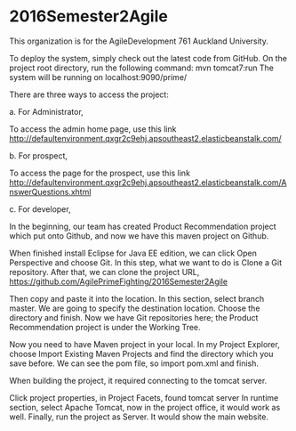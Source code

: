 # 2016Semester2Agile
This organization is for the AgileDevelopment 761 Auckland University. 

To deploy the system, simply check out the latest code from GitHub. On the project root
directory, run the following command:
mvn tomcat7:run
The system will be running on localhost:9090/prime/

There are three ways to access the project:

a. For Administrator,

To access the admin home page, use this link
http://defaultenvironment.qxgr2c9ehj.apsoutheast2.elasticbeanstalk.com/ 

b. For prospect,

To access the page for the prospect, use this link
http://defaultenvironment.qxgr2c9ehj.apsoutheast2.elasticbeanstalk.com/AnswerQuestions.xhtml

c. For developer,

In the beginning, our team has created Product Recommendation project which put onto
Github, and now we have this maven project on Github.

When finished install Eclipse for Java EE edition, we can click Open Perspective and choose
Git. In this step, what we want to do is Clone a Git repository.
After that, we can clone the project URL,
https://github.com/AgilePrimeFighting/2016Semester2Agile

Then copy and paste it into the location. In this section, select branch master. We are going
to specify the destination location. Choose the directory and finish. Now we have Git
repositories here; the Product Recommendation project is under the Working Tree.

Now you need to have Maven project in your local. In my Project Explorer, choose Import
Existing Maven Projects and find the directory which you save before. We can see the pom
file, so import pom.xml and finish.

When building the project, it required connecting to the tomcat server.

Click project properties, in Project Facets, found tomcat server In runtime section, select
Apache Tomcat, now in the project office, it would work as well. Finally, run the project as
Server. It would show the main website.
